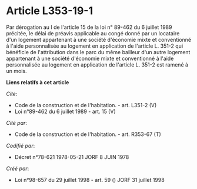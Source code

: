 # Article L353-19-1

Par dérogation au I de l'article 15 de la loi n° 89-462 du 6 juillet 1989 précitée, le délai de préavis applicable au congé
donné par un locataire d'un logement appartenant à une société d'économie mixte et conventionné à l'aide personnalisée au
logement en application de l'article L. 351-2 qui bénéficie de l'attribution dans le parc du même bailleur d'un autre
logement appartenant à une société d'économie mixte et conventionné à l'aide personnalisée au logement en application de
l'article L. 351-2 est ramené à un mois.

**Liens relatifs à cet article**

_Cite_:

  - Code de la construction et de l'habitation. - art. L351-2 (V)
  - Loi n°89-462 du 6 juillet 1989 - art. 15 (V)

_Cité par_:

  - Code de la construction et de l'habitation. - art. R353-67 (T)

_Codifié par_:

  - Décret n°78-621 1978-05-21 JORF 8 JUIN 1978

_Créé par_:

  - Loi n°98-657 du 29 juillet 1998 - art. 59 () JORF 31 juillet 1998
